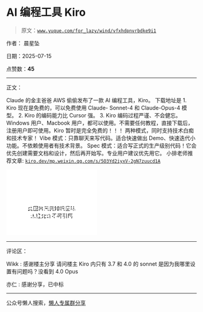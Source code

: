 # AI 编程工具 Kiro

> 原文：[`www.yuque.com/for_lazy/wind/vfxhdpnvrbdke9i1`](https://www.yuque.com/for_lazy/wind/vfxhdpnvrbdke9i1)

作者： 晨星坠

日期：2025-07-15

点赞数：**45**

* * *

正文：

Claude 的金主爸爸 AWS 偷偷发布了一款 AI 编程工具，Kiro。 下载地址是 1. Kiro 现在是免费的，可以免费使用 Claude-
Sonnet-4 和 Claude-Opus-4 模型。 2. Kiro 的编码能力比 Cursor 强。 3. Kiro 编码过程严谨、不会健忘。
Windows 用户、Macbook 用户，都可以使用。不需要任何教程，直接下载后，注册用户即可使用。Kiro 暂时是完全免费的！！！
两种模式，同时支持技术白痴和技术专家！ Vibe 模式：只靠聊天来写代码。适合快速做出 Demo、快速迭代小功能。不依赖使用者有技术背景。
Spec 模式：适合写正式的生产级别代码！它会优先创建需要文档和设计，然后再开始写。专业用户建议优先用它。 小排老师推荐文章: [`kiro.dev/`](https://kiro.dev/)[`mp.weixin.qq.com/s/5O3Yd2iyxV-2gN7zuucd1A`](https://mp.weixin.qq.com/s/5O3Yd2iyxV-2gN7zuucd1A)

![](img/0ac307cf028cf83b0dc53cc885c83502.png "None")

* * *

评论区：

Wikk : 感谢楼主分享 请问楼主 Kiro 内只有 3.7 和 4.0 的 sonnet 是因为我哪里设置有问题吗？没看到 4.0 Opus

亦仁 : 感谢分享，已中标

* * *

公众号懒人搜索，[懒人专属群分享](https://lazybook.fun/#/blog/group)